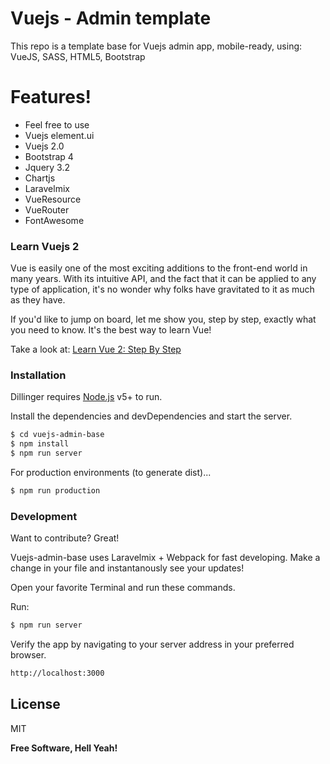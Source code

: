 # Vuejs - Admin template
This repo is a template base for Vuejs admin app, mobile-ready, using: VueJS, SASS, HTML5, Bootstrap

# Features!

  - Feel free to use
  - Vuejs element.ui
  - Vuejs 2.0
  - Bootstrap 4
  - Jquery 3.2
  - Chartjs
  - Laravelmix
  - VueResource
  - VueRouter
  - FontAwesome

### Learn Vuejs 2

Vue is easily one of the most exciting additions to the front-end world in many years. With its intuitive API, and the fact that it can be applied to any type of application, it's no wonder why folks have gravitated to it as much as they have.

If you'd like to jump on board, let me show you, step by step, exactly what you need to know. It's the best way to learn Vue!

Take a look at: [Learn Vue 2: Step By Step](https://laracasts.com/series/learn-vue-2-step-by-step)

### Installation

Dillinger requires [Node.js](https://nodejs.org/) v5+ to run.

Install the dependencies and devDependencies and start the server.

```sh
$ cd vuejs-admin-base
$ npm install
$ npm run server
```

For production environments (to generate dist)...

```sh
$ npm run production
```

### Development

Want to contribute? Great!

Vuejs-admin-base uses Laravelmix + Webpack for fast developing.
Make a change in your file and instantanously see your updates!

Open your favorite Terminal and run these commands.

Run:
```sh
$ npm run server
```

Verify the app by navigating to your server address in your preferred browser.
```sh
http://localhost:3000
```

License
----

MIT


**Free Software, Hell Yeah!**